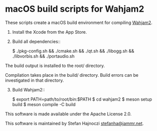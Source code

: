 # macOS build scripts for Wahjam2

These scripts create a macOS build environment for compiling
[Wahjam2](https://github.com/wahjam/wahjam2).

1. Install the Xcode from the App Store.

2. Build all dependencies::

    $ ./pkg-config.sh && ./cmake.sh && ./qt.sh && ./libogg.sh && ./libvorbis.sh && ./portaudio.sh

The build output is installed to the root/ directory.

Compilation takes place in the build/ directory. Build errors can be
investigated in that directory.

3. Build Wahjam2::

    $ export PATH=path/to/root/bin:$PATH
    $ cd wahjam2
    $ meson setup build
    $ meson compile -C build

This software is made available under the Apache License 2.0.

This software is maintained by Stefan Hajnoczi <stefanha@jammr.net>.
